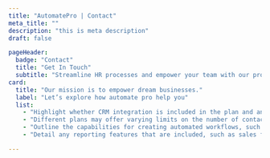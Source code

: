 ```yaml
---
title: "AutomatePro | Contact"
meta_title: ""
description: "this is meta description"
draft: false

pageHeader:
  badge: "Contact"
  title: "Get In Touch"
  subtitle: "Streamline HR processes and empower your team with our products. Facilitate manage employee data."
card:
  title: "Our mission is to empower dream businesses."
  label: "Let’s explore how automate pro help you"
  list:
    - "Highlight whether CRM integration is included in the plan and any additional features."
    - "Different plans may offer varying limits on the number of contacts or leads you can store."
    - "Outline the capabilities for creating automated workflows, such as lead nurturing sequences."
    - "Detail any reporting features that are included, such as sales forecasting or pipeline analysis."

---
```

